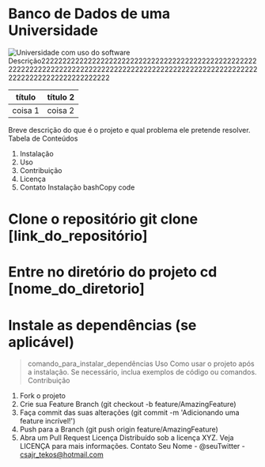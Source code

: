 # **Banco de Dados de uma Universidade**

![Universidade com uso do software](https://github.com/claudioajr/databaseuniversity/assets/148277248/6d3385b5-81de-4f6d-bb1a-ee96e629fc36.jpg)
Descrição22222222222222222222222222222222222222222222222222222222222222222222222222222222222222222222222222222222222222222222222222222222222222


|título|título 2
|------|------|
|coisa 1| coisa 2|


Breve descrição do que é o projeto e qual problema ele pretende
resolver.
Tabela de Conteúdos
1. Instalação
2. Uso
3. Contribuição
4. Licença
5. Contato
Instalação
bashCopy code
# Clone o repositório git clone [link_do_repositório]
# Entre no diretório do projeto cd [nome_do_diretorio]
# Instale as dependências (se aplicável)
>comando_para_instalar_dependências
Uso
Como usar o projeto após a instalação. Se necessário, inclua
exemplos de código ou comandos.
Contribuição
1. Fork o projeto
2. Crie sua Feature Branch (git checkout -b
feature/AmazingFeature)
3. Faça commit das suas alterações (git commit -m 'Adicionando
uma feature incrível!')
4. Push para a Branch (git push origin feature/AmazingFeature)
5. Abra um Pull Request
Licença
Distribuído sob a licença XYZ. Veja LICENÇA para mais informações.
Contato
Seu Nome - @seuTwitter - csajr_tekos@hotmail.com
